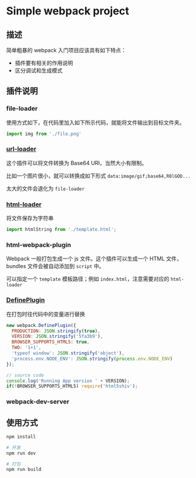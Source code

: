 # Simple webpack project
## 描述
简单粗暴的 webpack 入门项目应该具有如下特点：

* 插件要有相关的作用说明
* 区分调试和生成模式

## 插件说明
### file-loader
使用方式如下，在代码里加入如下所示代码，就能将文件输出到目标文件夹。
```js
import img from './file.png'
```

### [url-loader](https://www.npmjs.com/package/url-loader)
这个插件可以将文件转换为 Base64 URI，当然大小有限制。

比如一个图片很小，就可以转换成如下形式 `data:image/gif;base64,R0lGOD...`

太大的文件会退化为 `file-loader`

### [html-loader](https://www.npmjs.com/package/html-loader)
将文件保存为字符串
```js
import htmlString from './template.html';
```

### html-webpack-plugin
Webpack 一般打包生成一个 js 文件。这个插件可以生成一个 HTML 文件，bundles 文件会被自动添加到 `script`  中。


可以指定一个 `template` 模板路径；例如 `index.html`，注意需要对应的 `html-loader`

### [DefinePlugin](https://webpack.js.org/plugins/define-plugin/)
在打包时往代码中的变量进行替换

```js
new webpack.DefinePlugin({
  PRODUCTION: JSON.stringify(true),
  VERSION: JSON.stringify('5fa3b9'),
  BROWSER_SUPPORTS_HTML5: true,
  TWO: '1+1',
  'typeof window': JSON.stringify('object'),
  'process.env.NODE_ENV': JSON.stringify(process.env.NODE_ENV)
});

// source code
console.log('Running App version ' + VERSION);
if(!BROWSER_SUPPORTS_HTML5) require('html5shiv');
```


### webpack-dev-server


## 使用方式
```bash
npm install

# 开发
npm run dev

# 打包
npm run build
```

